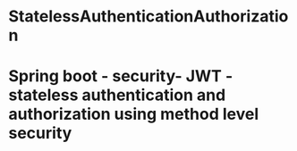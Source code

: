 # StatelessAuthenticationAuthorization



# Spring boot - security- JWT - stateless authentication and authorization using method level security
